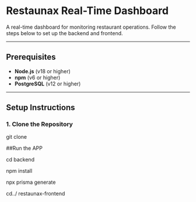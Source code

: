 # Restaunax Real-Time Dashboard

A real-time dashboard for monitoring restaurant operations. Follow the steps below to set up the backend and frontend.

---

## Prerequisites

- **Node.js** (v18 or higher)
- **npm** (v6 or higher)
- **PostgreSQL** (v12 or higher)

---

## Setup Instructions

### 1. Clone the Repository

git clone


##Run the APP

cd backend

npm install

npx prisma generate

cd../ restaunax-frontend




    
